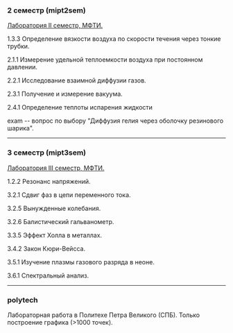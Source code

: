 ### 2 семестр (mipt2sem)
[Лаборатория II семестр, МФТИ.](https://mipt.ru/education/chair/physics/S_II/lab/)

1.3.3 Определение вязкости воздуха по скорости течения через тонкие трубки.

2.1.1 Измерение удельной теплоемкости воздуха при постоянном давлении.

2.2.1 Исследование взаимной диффузии газов.

2.3.1 Получение и измерение вакуума.

2.4.1 Определение теплоты испарения жидкости

exam -- вопрос по выбору "Диффузия гелия через оболочку резинового шарика".

---

### 3 семестр (mipt3sem)
[Лаборатория III семестр, МФТИ.](https://mipt.ru/education/chair/physics/S_III/lab_el.php)

1.2.2 Резонанс напряжений.

3.2.1 Сдвиг фаз в цепи переменного тока.

3.2.5 Вынужденные колебания.

3.2.6 Балистический гальванометр.

3.3.5 Эффект Холла в металлах.

3.4.2 Закон Кюри-Вейсса.

3.5.1 Изучение плазмы газового разряда в неоне.

3.6.1 Спектральный анализ.

---

### polytech
Лабораторная работа в Политехе Петра Великого (СПБ). Только построение графика (>1000 точек).
